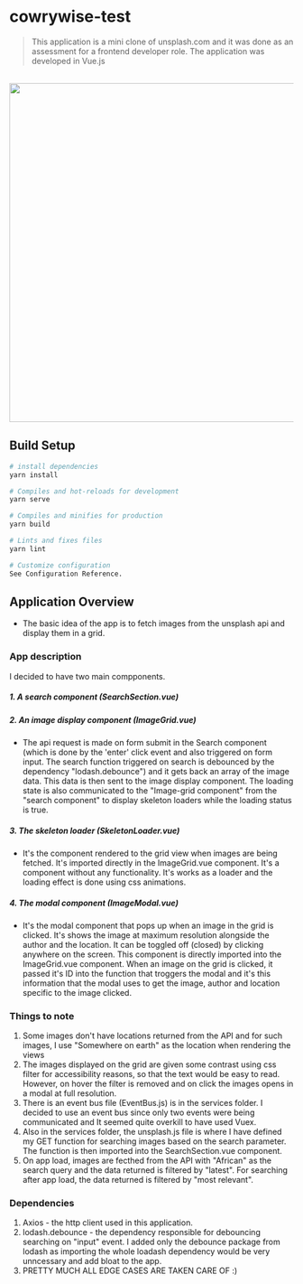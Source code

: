 # cowrywise-test

> This application is a mini clone of unsplash.com and it was done as an assessment for a frontend developer role.
The application was developed in Vue.js

<p align="center">
  <br>
  <img src="https://res.cloudinary.com/dafsch2zs/image/upload/v1606077231/Screenshot_2020-11-22_at_21.32.01_lozflx.png" width="600" />
  <br>
</p>

## Build Setup

``` bash
# install dependencies
yarn install

# Compiles and hot-reloads for development
yarn serve

# Compiles and minifies for production
yarn build

# Lints and fixes files
yarn lint

# Customize configuration
See Configuration Reference.
```

## Application Overview
- The basic idea of the app is to fetch images from the unsplash api and display them in a grid.
### App description
I decided to have two main compponents.  
  ##### 1. A search component (SearchSection.vue) 
  ##### 2. An image display component (ImageGrid.vue)
  - The api request is made on form submit in the Search component (which is done by the 'enter' click event and also triggered on form input. The search function triggered on search is debounced by the dependency "lodash.debounce") and it gets back an array of the image data. This data is then sent to the image display component. The loading state is also communicated to the "Image-grid component" from the "search component" to display skeleton loaders while the loading status is true.
  
  ##### 3. The skeleton loader (SkeletonLoader.vue)
 - It's the component rendered to the grid view when images are being fetched. It's imported directly in the ImageGrid.vue component.
It's a component without any functionality. It's works as a loader and the loading effect is done using css animations.

##### 4. The modal component (ImageModal.vue)
- It's the modal component that pops up when an image in the grid is clicked. It's shows the image at maximum resolution alongside the author and the location. It can be toggled off (closed) by clicking anywhere on the screen.
This component is directly imported into the ImageGrid.vue component. When an image on the grid is clicked, it passed it's ID into the function that troggers the modal and it's this information that the modal uses to get the image, author and location specific to the image clicked.


### Things to note
1. Some images don't have locations returned from the API and for such images, I use "Somewhere on earth" as the location when rendering the views
2. The images displayed on the grid are given some contrast using css filter for accessibility reasons, so that the text would be easy to read. However, on hover the filter is removed and on click the images opens in a modal at full resolution.
3. There is an event bus file (EventBus.js) is in the services folder. I decided to use an event bus since only two events were being communicated and It seemed quite overkill to have used Vuex.
4. Also in the services folder, the unsplash.js file is where I have defined my GET function for searching images based on the search parameter. The function is then imported into the SearchSection.vue component.
5. On app load, images are fecthed from the API with "African" as the search query and the data returned is filtered by "latest". For searching after app load, the data returned is filtered by "most relevant".

### Dependencies
  1. Axios - the http client used in this application.
  2. lodash.debounce - the dependency responsible for debouncing searching on "input" event. I added only the debounce package from lodash as importing the whole loadash dependency would be very unncessary and add bloat to the app.
  3. PRETTY MUCH ALL EDGE CASES ARE TAKEN CARE OF :)
